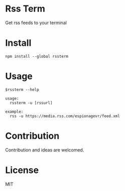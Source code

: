 # Rss Term

Get rss feeds to your terminal

# Install

`npm install --global rssterm`

# Usage

    $rssterm --help

    usage:
      rssterm -u [rssurl]

    example:
      rss -u https://media.rss.com/espionagevr/feed.xml

# Contribution

Contribution and ideas are welcomed.

# License

MIT
